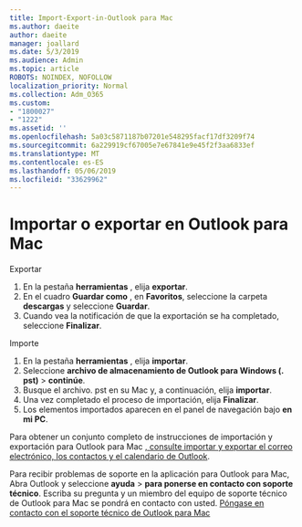 ```yaml
---
title: Import-Export-in-Outlook para Mac
ms.author: daeite
author: daeite
manager: joallard
ms.date: 5/3/2019
ms.audience: Admin
ms.topic: article
ROBOTS: NOINDEX, NOFOLLOW
localization_priority: Normal
ms.collection: Adm_O365
ms.custom:
- "1800027"
- "1222"
ms.assetid: ''
ms.openlocfilehash: 5a03c5871187b07201e548295facf17df3209f74
ms.sourcegitcommit: 6a229919cf67005e7e67841e9e45f2f3aa6833ef
ms.translationtype: MT
ms.contentlocale: es-ES
ms.lasthandoff: 05/06/2019
ms.locfileid: "33629962"
---
```

# <a name="importexport-in-outlook-for-mac"></a>Importar o exportar en Outlook para Mac 

Exportar
1. En la pestaña **herramientas** , elija **exportar**.
2. En el cuadro **Guardar como** , en **Favoritos**, seleccione la carpeta **descargas** y seleccione **Guardar**.
3. Cuando vea la notificación de que la exportación se ha completado, seleccione **Finalizar**.

Importe
1. En la pestaña **herramientas** , elija **importar**.
2. Seleccione **archivo de almacenamiento de Outlook para Windows (. pst)** > **continúe**.
3. Busque el archivo. pst en su Mac y, a continuación, elija **importar**.
4. Una vez completado el proceso de importación, elija **Finalizar**.
5. Los elementos importados aparecen en el panel de navegación bajo **en mi PC**.

Para obtener un conjunto completo de instrucciones de importación y exportación para Outlook para Mac [, consulte importar y exportar el correo electrónico, los contactos y el calendario de Outlook](https://support.office.com/article/92577192-3881-4502-b79d-c3bbada6c8ef#ID0EAACAAA=Mac). 

Para recibir problemas de soporte en la aplicación para Outlook para Mac, Abra Outlook y seleccione **ayuda** > **para ponerse en contacto con soporte técnico**. Escriba su pregunta y un miembro del equipo de soporte técnico de Outlook para Mac se pondrá en contacto con usted. [Póngase en contacto con el soporte técnico de Outlook para Mac](https://go.microsoft.com/fwlink/?linkid=2002400&clcid=0x409)